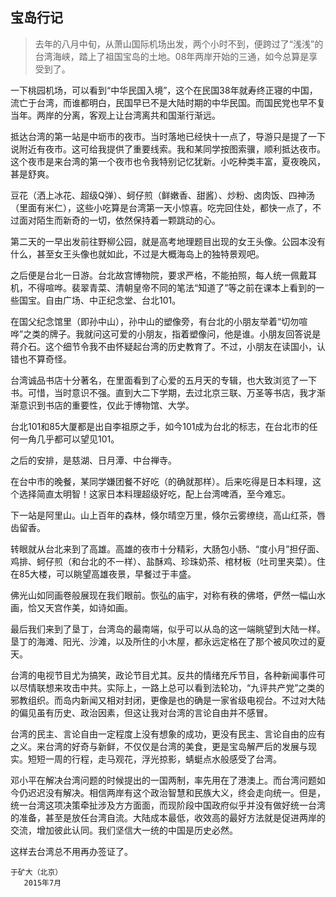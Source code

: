 ## 宝岛行记

>去年的八月中旬，从萧山国际机场出发，两个小时不到，便跨过了“浅浅”的台湾海峡，踏上了祖国宝岛的土地。08年两岸开始的三通，如今总算是享受到了。

一下桃园机场，可以看到“中华民国入境”，这个在民国38年就寿终正寝的中国，流亡于台湾，而谁都明白，民国早已不是大陆时期的中华民国。而国民党也早不复当年。两岸的分离，客观上让台湾离共和国渐行渐远。

抵达台湾的第一站是中坜市的夜市。当时落地已经快十一点了，导游只是提了一下说附近有夜市。这可给我提供了重要线索。我和某同学按图索骥，顺利抵达夜市。这个夜市是来台湾的第一个夜市也令我特别记忆犹新。小吃种类丰富，夏夜晚风，甚是舒爽。

豆花（洒上冰花、超级Q弹）、蚵仔煎（鲜嫩香、甜酱）、炒粉、卤肉饭、四神汤（里面有米仁），这些小吃算是台湾第一天小惊喜。吃完回住处，都快一点了，不过面对陌生而新奇的一切，依然保持着一颗跳动的心。

第二天的一早出发前往野柳公园，就是高考地理题目出现的女王头像。公园本没有什么，甚至女王头像也就如此，不过是大概海岛上的独特景观吧。

之后便是台北一日游。台北故宫博物院，要求严格，不能拍照，每人统一佩戴耳机，不得喧哗。裴翠青菜、清朝皇帝不同的笔法“知道了”等之前在课本上看到的一些国宝。自由广场、中正纪念堂、台北101。

在国父纪念馆里（即孙中山），孙中山的塑像旁，有台北的小朋友举着“切勿喧哗”之类的牌子。我就问这可爱的小朋友，指着塑像问，他是谁。小朋友回答说是蒋介石。这个细节令我不由怀疑起台湾的历史教育了。不过，小朋友在读国小，认错也不算奇怪。

台湾诚品书店十分著名，在里面看到了心爱的五月天的专辑，也大致浏览了一下书。可惜，当时意识不强。直到大二下学期，去过北京三联、万圣等书店，我才渐渐意识到书店的重要性，仅此于博物馆、大学。

台北101和85大厦都是出自李祖原之手，如今101成为台北的标志，在台北市的任何一角几乎都可以望见101。

之后的安排，是慈湖、日月潭、中台禅寺。

在台中市的晚餐，某同学嫌团餐不好吃（的确就那样）。后来吃得是日本料理，这个选择简直太明智！这家日本料理超级好吃，配上台湾啤酒，至今难忘。

下一站是阿里山。山上百年的森林，倏尔晴空万里，倏尔云雾缭绕，高山红茶，唇齿留香。

转眼就从台北来到了高雄。高雄的夜市十分精彩，大肠包小肠、“度小月”担仔面、鸡排、蚵仔煎（和台北的不一样）、盐酥鸡、珍珠奶茶、棺材板（吐司里夹菜）。住在85大楼，可以眺望高雄夜景，早餐过于丰盛。

佛光山如同画卷般展现在我们眼前。恢弘的庙宇，对称有秩的佛塔，俨然一幅山水画，恰又天宫作美，如诗如画。

最后我们来到了垦丁，台湾岛的最南端，似乎可以从岛的这一端眺望到大陆一样。垦丁的海滩、阳光、沙滩，以及所住的小木屋，都永远定格在了那个被风吹过的夏天。

台湾的电视节目尤为搞笑，政论节目尤其。反共的情绪充斥节目，各种新闻事件可以尽情联想来攻击中共。实际上，一路上总可以看到法轮功，“九评共产党”之类的邪教组织。而岛内新闻又相对封闭，更像是也的确是一家省级电视台。不过对大陆的偏见虽有历史、政治因素，但这让我对台湾的言论自由并不感冒。

台湾的民主、言论自由一定程度上没有想象的成功，更没有民主、言论自由的应有之义。来台湾的好奇与新鲜，不仅仅是台湾的美食，更是宝岛解严后的发展与现实。短短一周的行程，走马观花，浮光掠影，蜻蜓点水般感受了台湾。

邓小平在解决台湾问题的时候提出的一国两制，率先用在了港澳上。而台湾问题如今仍迟迟没有解决。相信两岸有这个政治智慧和民族大义，终会走向统一。但是，统一台湾这项决策牵扯涉及方方面面，而现阶段中国政府似乎并没有做好统一台湾的准备，甚至是放任台湾自流。大陆成本最低，收效高的最好方法就是促进两岸的交流，增加彼此认同。我们坚信大一统的中国是历史必然。

这样去台湾总不用再办签证了。


    
    于矿大（北京）
       2015年7月
